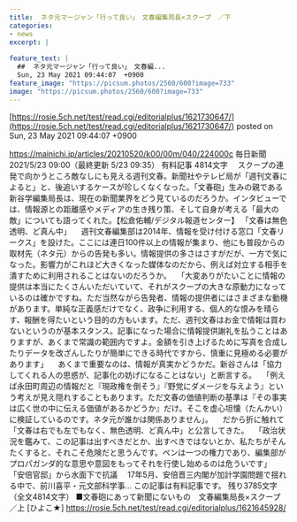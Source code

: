 ```yaml
---
title:  ネタ元マージャン「行って良い」　文春編集局長×スクープ　／下  
categories:
- news
excerpt: |
  
feature_text: |
  ##  ネタ元マージャン「行って良い」　文春編...
  Sun, 23 May 2021 09:44:07  +0900
feature_image: "https://picsum.photos/2560/600?image=733"
image: "https://picsum.photos/2560/600?image=733"
---
```


[https://rosie.5ch.net/test/read.cgi/editorialplus/1621730647/](https://rosie.5ch.net/test/read.cgi/editorialplus/1621730647/)
posted on Sun, 23 May 2021 09:44:07  +0900

<!--more-->

https://mainichi.jp/articles/20210520/k00/00m/040/224000c 毎日新聞 2021/5/23 09:00（最終更新 5/23 09:35） 有料記事 4814文字 　スクープの連発で向かうところ敵なしにも見える週刊文春。新聞社やテレビ局が「週刊文春によると」と、後追いするケースが珍しくなくなった。「文春砲」生みの親である新谷学編集局長は、現在の新聞業界をどう見ているのだろうか。インタビューでは、情報源との距離感やメディアの生き残り策、そして自身が考える「最大の敵」についても語ってくれた。【松倉佑輔/デジタル報道センター】 「文春は無色透明、ど真ん中」 　週刊文春編集部は2014年、情報を受け付ける窓口「文春リークス」を設けた。ここには連日100件以上の情報が集まり、他にも普段からの取材先（ネタ元）からの告発も多い。情報提供の多さはさすがだが、一方で気になった。影響力がこれほど大きくなった媒体なのだから、例えば対立する相手を潰すために利用されることはないのだろうか。 　「大変ありがたいことに情報の提供は本当にたくさんいただいていて、それがスクープの大きな原動力になっているのは確かですね。ただ当然ながら告発者、情報の提供者にはさまざまな動機があります。単純な正義感だけでなく、政争に利用する、個人的な恨みを晴らす、報酬を得たいという目的の方もいます。ただ、週刊文春はお金で情報は買わないというのが基本スタンス。記事になった場合に情報提供謝礼を払うことはありますが、あくまで常識の範囲内ですよ。金額を引き上げるために写真を合成したりデータを改ざんしたりが簡単にできる時代ですから、慎重に見極める必要があります」 　あくまで重要なのは、情報が真実かどうかだ。新谷さんは「協力してくれる人の思惑が、記事化の妨げになることはない」と断言する。 　「例えば永田町周辺の情報だと『現政権を倒そう』『野党にダメージを与えよう』という考えが見え隠れすることもあります。ただ文春の価値判断の基準は『その事実は広く世の中に伝える価値があるかどうか』だけ。そこを虚心坦懐（たんかい）に検証しているのです。ネタ元が誰かは関係ありません」。 　だから折に触れて「文春は右でも左でもなく、無色透明、ど真ん中」と公言してきた。 　「政治状況を鑑みて、この記事は出すべきだとか、出すべきではないとか、私たちがそんたくすると、それこそ危険だと思うんです。ペンは一つの権力であり、編集部がプロパガンダ的な意思や意図をもってそれを行使し始めるのは危ういです」 「安倍官邸」から水面下で抗議 　17年5月、安倍晋三内閣が加計学園問題で揺れる中で、前川喜平・元文部科学事… この記事は有料記事です。 残り3785文字（全文4814文字） ■文春砲にあって新聞にないもの　文春編集局長×スクープ　／上 [ひよこ★] https://rosie.5ch.net/test/read.cgi/editorialplus/1621645928/
